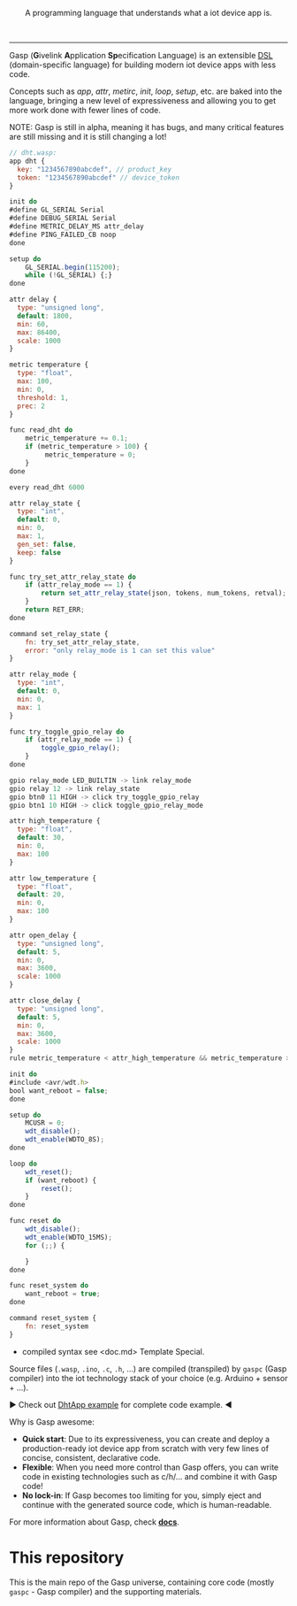 <p align=center>
  A programming language that understands what a iot device app is.
</p>
<br>

------

Gasp (**G**ivelink **A**pplication **Sp**ecification Language) is an extensible [DSL](https://en.wikipedia.org/wiki/Domain-specific_language) (domain-specific language) for building modern iot device apps with less code.

Concepts such as *app*, *attr*, *metirc*, *init*, *loop*, *setup*, etc. are baked into the language, bringing a new level of expressiveness and allowing you to get more work done with fewer lines of code.

NOTE: Gasp is still in alpha, meaning it has bugs, and many critical features are still missing and it is still changing a lot!

```js
// dht.wasp:
app dht {
  key: "1234567890abcdef", // product_key
  token: "1234567890abcdef" // device_token
}

init do
#define GL_SERIAL Serial
#define DEBUG_SERIAL Serial
#define METRIC_DELAY_MS attr_delay
#define PING_FAILED_CB noop
done

setup do
    GL_SERIAL.begin(115200);
    while (!GL_SERIAL) {;}
done

attr delay {
  type: "unsigned long",
  default: 1800,
  min: 60,
  max: 86400,
  scale: 1000
}

metric temperature {
  type: "float",
  max: 100,
  min: 0,
  threshold: 1,
  prec: 2
}

func read_dht do
    metric_temperature += 0.1;
    if (metric_temperature > 100) {
         metric_temperature = 0;
    }
done

every read_dht 6000

attr relay_state {
  type: "int",
  default: 0,
  min: 0,
  max: 1,
  gen_set: false,
  keep: false
}

func try_set_attr_relay_state do
    if (attr_relay_mode == 1) {
        return set_attr_relay_state(json, tokens, num_tokens, retval);
    }
    return RET_ERR;
done

command set_relay_state {
    fn: try_set_attr_relay_state,
    error: "only relay_mode is 1 can set this value"
}

attr relay_mode {
  type: "int",
  default: 0,
  min: 0,
  max: 1
}

func try_toggle_gpio_relay do
    if (attr_relay_mode == 1) {
        toggle_gpio_relay();
    }
done

gpio relay_mode LED_BUILTIN -> link relay_mode
gpio relay 12 -> link relay_state
gpio btn0 11 HIGH -> click try_toggle_gpio_relay
gpio btn1 10 HIGH -> click toggle_gpio_relay_mode

attr high_temperature {
  type: "float",
  default: 30,
  min: 0,
  max: 100
}

attr low_temperature {
  type: "float",
  default: 20,
  min: 0,
  max: 100
}

attr open_delay {
  type: "unsigned long",
  default: 5,
  min: 0,
  max: 3600,
  scale: 1000
}

attr close_delay {
  type: "unsigned long",
  default: 5,
  min: 0,
  max: 3600,
  scale: 1000
}
rule metric_temperature < attr_high_temperature && metric_temperature > attr_low_temperature && attr_relay_mode == 1 do later attr_open_delay open_gpio_relay else later attr_close_delay close_gpio_relay

init do
#include <avr/wdt.h>
bool want_reboot = false;
done

setup do
    MCUSR = 0;
    wdt_disable();
    wdt_enable(WDTO_8S);
done

loop do
    wdt_reset();
    if (want_reboot) {
        reset();
    }
done

func reset do
    wdt_disable();
    wdt_enable(WDTO_15MS);
    for (;;) {

    }
done

func reset_system do
    want_reboot = true;
done

command reset_system {
    fn: reset_system
}
```

- compiled syntax see <doc.md> Template Special.

Source files (`.wasp`, `.ino`, `.c`, `.h`, ...) are compiled (transpiled) by `gaspc` (Gasp compiler) into the iot technology stack of your choice (e.g. Arduino + sensor + ...).

:arrow_forward: Check out [DhtApp example](examples/dht) for complete code example. :arrow_backward:

Why is Gasp awesome:
- **Quick start**: Due to its expressiveness, you can create and deploy a production-ready iot device app from scratch with very few lines of concise, consistent, declarative code.
- **Flexible**: When you need more control than Gasp offers, you can write code in existing technologies such as c/h/... and combine it with Gasp code!
- **No lock-in**: If Gasp becomes too limiting for you, simply eject and continue with the generated source code, which is human-readable.

For more information about Gasp, check [**docs**](https://www.jianshu.com/p/98fa9bb363cc).

# This repository

This is the main repo of the Gasp universe, containing core code (mostly `gaspc` - Gasp compiler) and the supporting materials.
